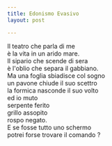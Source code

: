 ```yaml
---
title: Edonismo Evasivo
layout: post

---
```

Il teatro che parla di me  
è la vita in un arido mare.  
Il sipario che scende di sera  
è l'oblio che separa il gabbiano.  
Ma una foglia sbiadisce col sogno  
un pavone chiude il suo scettro  
la formica nasconde il suo volto  
ed io muto  
serpente ferito  
grillo assopito  
rospo negato.  
E se fosse tutto uno schermo  
potrei forse trovare il comando ?  
